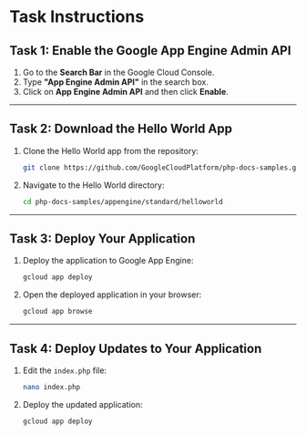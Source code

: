 # Task Instructions

## Task 1: Enable the Google App Engine Admin API

1. Go to the **Search Bar** in the Google Cloud Console.
2. Type **"App Engine Admin API"** in the search box.
3. Click on **App Engine Admin API** and then click **Enable**.

---

## Task 2: Download the Hello World App

1. Clone the Hello World app from the repository:

    ```bash
    git clone https://github.com/GoogleCloudPlatform/php-docs-samples.git
    ```

2. Navigate to the Hello World directory:

    ```bash
    cd php-docs-samples/appengine/standard/helloworld
    ```

---

## Task 3: Deploy Your Application

1. Deploy the application to Google App Engine:

    ```bash
    gcloud app deploy
    ```

2. Open the deployed application in your browser:

    ```bash
    gcloud app browse
    ```

---

## Task 4: Deploy Updates to Your Application

1. Edit the `index.php` file:

    ```bash
    nano index.php
    ```

2. Deploy the updated application:

    ```bash
    gcloud app deploy
    ```
